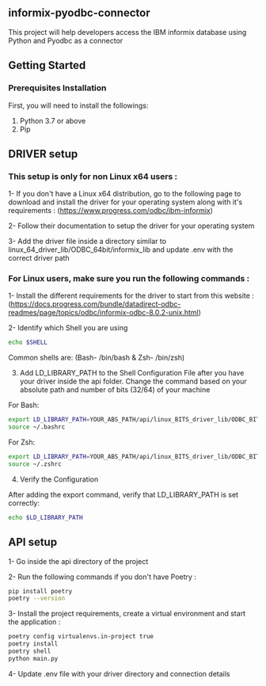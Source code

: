## informix-pyodbc-connector
This project will help developers access the IBM informix database using Python and Pyodbc as a connector

## Getting Started

### Prerequisites Installation

First, you will need to install the followings:

1. Python 3.7 or above
2. Pip

## DRIVER setup

### This setup is only for non Linux x64 users :
1- If you don't have a Linux x64 distribution, go to the following page to download and install the driver for your operating system along with it's requirements :
(https://www.progress.com/odbc/ibm-informix)

2- Follow their documentation to setup the driver for your operating system

3- Add the driver file inside a directory similar to linux_64_driver_lib/ODBC_64bit/informix_lib and update .env with the correct driver path

### For Linux users, make sure you run the following commands :

1- Install the different requirements for the driver to start from this website :
(https://docs.progress.com/bundle/datadirect-odbc-readmes/page/topics/odbc/informix-odbc-8.0.2-unix.html)

2- Identify which Shell you are using 

```sh
echo $SHELL
```
Common shells are: (Bash- /bin/bash & Zsh- /bin/zsh)

3. Add LD_LIBRARY_PATH to the Shell Configuration File after you have your driver inside the api folder. 
Change the command based on your absolute path and number of bits (32/64) of your machine

For Bash:

```sh
export LD_LIBRARY_PATH=YOUR_ABS_PATH/api/linux_BITS_driver_lib/ODBC_BITSbit/lib:$LD_LIBRARY_PATH
source ~/.bashrc
```

For Zsh:

```sh
export LD_LIBRARY_PATH=YOUR_ABS_PATH/api/linux_BITS_driver_lib/ODBC_BITSbit/lib::$LD_LIBRARY_PATH
source ~/.zshrc
```


4. Verify the Configuration

After adding the export command, verify that LD_LIBRARY_PATH is set correctly:

```sh
echo $LD_LIBRARY_PATH
```

## API setup

1- Go inside the api directory of the project

2- Run the following commands if you don't have Poetry :

```sh
pip install poetry
poetry --version
```
3- Install the project requirements, create a virtual environment and start the application :

```sh
poetry config virtualenvs.in-project true
poetry install
poetry shell
python main.py
```
4- Update .env file with your driver directory and connection details

